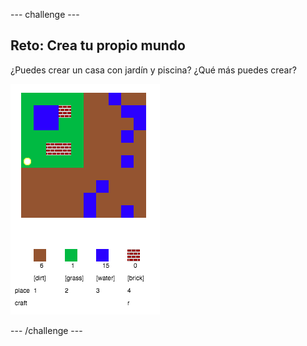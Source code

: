 --- challenge ---
## Reto: Crea tu propio mundo
¿Puedes crear un casa con jardín y piscina? ¿Qué más puedes crear?

![screenshot](images/craft-build-example.png)




--- /challenge ---